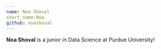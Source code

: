 ```yaml
---
name: Noa Shoval
short_name:Noa
github: noashoval
---
```


**Noa Shoval** is a junior in Data Science at Purdue University!
